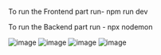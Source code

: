 To run the Frontend part run- npm run dev

To run the Backend part run - npx nodemon

![image](https://github.com/user-attachments/assets/a2273c18-2bda-4e37-af86-2f94186fb7ee)
![image](https://github.com/user-attachments/assets/4dbd83d5-e8ba-484a-94ef-e48dd26fb960)
![image](https://github.com/user-attachments/assets/7445ac31-c7fd-4634-b5a0-50c238d474af)
![image](https://github.com/user-attachments/assets/d0cd3357-a202-4206-bd47-6f7340420acd)
